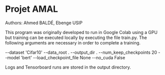 # Projet AMAL
Authors: Ahmed BALDÉ, Ebenge USIP

This program was originally developed to run in Google Colab using a GPU but training can be executed locally by executing the file train.py. The following arguments are necessary in order to complete a training.

--dataset 'Cifar10'
--data_root .
--output_dir .
--num\_keep\_checkpoints 20
--model 'bert'
--load_checkpoint_file None
--no_cuda False

Logs and Tensorboard runs are stored in the output directory.
